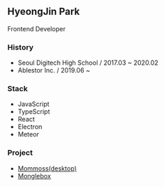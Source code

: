 ## HyeongJin Park
Frontend Developer

### History
- Seoul Digitech High School / 2017.03 ~ 2020.02
- Ablestor Inc. / 2019.06 ~

### Stack
- JavaScript
- TypeScript
- React
- Electron
- Meteor

### Project
- [Mommoss(desktop)](https://mommoss.com/)
- [Monglebox](https://monglebox.com/)
